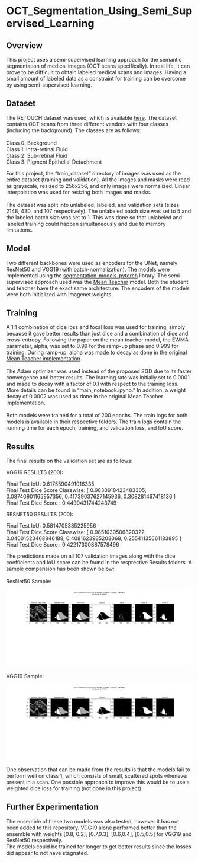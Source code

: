 # OCT_Segmentation_Using_Semi_Supervised_Learning

## Overview

This project uses a semi-supervised learning approach for the semantic segmentation of medical images (OCT scans specifically).  In real life, it can prove to be difficult to obtain labeled medical scans and images.  Having a small amount of labeled data as a constraint for training can be overcome by using semi-supervised learning.

## Dataset

The RETOUCH dataset was used, which is available <a href="https://www.kaggle.com/datasets/saivikassingamsetty/retouch">here</a>.  The dataset contains OCT scans from three different vendors with four classes (including the background).  The classes are as follows:<br><br>
Class 0: Background <br>
Class 1: Intra-retinal Fluid<br>
Class 2: Sub-retinal Fluid<br>
Class 3: Pigment Epithelial Detachment<br>

For this project, the “train_dataset” directory of images was used as the entire dataset (training and validation).  All the images and masks were read as grayscale, resized to 256x256, and only images were normalized. Linear interpolation was used for resizing both images and masks.<br><br>
The dataset was split into unlabeled, labeled, and validation sets (sizes 2148, 430, and 107 respectively).  The unlabeled batch size was set to 5 and the labeled batch size was set to 1.  This was done so that unlabeled and labeled training could happen simultaneously and due to memory limitations.

## Model

Two different backbones were used as encoders for the UNet, namely ResNet50 and VGG19 (with batch-normalization).  The models were implemented using the <a href="https://github.com/qubvel/segmentation_models.pytorch">segmentation-models-pytorch</a> library.  The semi-supervised approach used was the <a href="https://arxiv.org/abs/1703.01780">Mean Teacher</a> model.  Both the student and teacher have the exact same architecture.  The encoders of the models were both initialized with imagenet weights.

## Training

A 1:1 combination of dice loss and focal loss was used for training, simply because it gave better results than just dice and a combination of dice and cross-entropy.  Following the paper on the mean teacher model, the EWMA parameter, alpha, was set to 0.99 for the ramp-up phase and 0.999 for training.  During ramp-up, alpha was made to decay as done in the <a href="https://github.com/CuriousAI/mean-teacher/tree/master/pytorch">original Mean Teacher implementation</a>. <br><br>
The Adam optimizer was used instead of the proposed SGD due to its faster convergence and better results.  The learning rate was initially set to 0.0001 and made to decay with a factor of 0.1 with respect to the training loss.  More details can be found in “main_notebook.ipynb.”  In addition, a weight decay of 0.0002 was used as done in the original Mean Teacher implementation.<br><br>
Both models were trained for a total of 200 epochs. The train logs for both models is available in their respective folders.  The train logs contain the running time for each epoch, training, and validation loss, and IoU score. 


## Results

The final results on the validation set are as follows:

VGG19 RESULTS (200):<br>

Final Test IoU: 0.6175590491016335<br>
Final Test Dice Score Classwise: [ 0.9830918423483305, 0.08740901165957356, 0.41739037627145936, 0.308281467418136 ]<br>
Final Test Dice Score : 0.4490431744243749<br>

RESNET50 RESULTS (200):<br>

Final Test IoU: 0.5814705385225956<br>
Final Test Dice Score Classwise: [ 0.9851030506820322, 0.04001523468846188, 0.4081623935208068, 0.25541135661183895 ]<br>
Final Test Dice Score : 0.42217300887578496<br>

The predictions made on all 107 validation images along with the dice coefficients and IoU score can be found in the resprective Results folders.  A sample comparision has been shown below:<br><br>
ResNet50 Sample:<br><br>
<img src="Results_Resnet50/img08.png"><br><br>
VGG19 Sample:<br><br>
<img src="Results_VGG19/img08.png"><br>

One observation that can be made from the results is that the models fail to perform well on class 1, which consists of small, scattered spots whenever present in a scan.  One possible approach to improve this would be to use a weighted dice loss for training (not done in this project).

## Further Experimentation

The ensemble of these two models was also tested, however it has not been added to this repository.  VGG19 alone performed better than the ensemble with weights [0.8, 0.2], [0.7,0.3], [0.6,0.4], [0.5,0.5] for VGG19 and ResNet50 respectively.<br>
The models could be trained for longer to get better results since the losses did appear to not have stagnated.<br>
